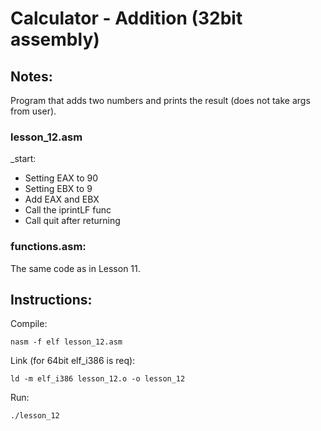 # Calculator - Addition (32bit assembly)

## Notes:
Program that adds two numbers and prints the result (does not take args from user).

### lesson_12.asm

_start:
- Setting EAX to 90
- Setting EBX to 9
- Add EAX and EBX
- Call the iprintLF func
- Call quit after returning

### functions.asm:
The same code as in Lesson 11.

## Instructions:

Compile:
```
nasm -f elf lesson_12.asm
```
Link (for 64bit elf_i386 is req):
```
ld -m elf_i386 lesson_12.o -o lesson_12
```
Run:
```
./lesson_12
```